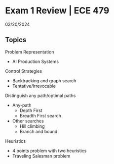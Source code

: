 # Exam 1 Review | ECE 479

02/20/2024

## Topics

Problem Representation

- AI Production Systems

Control Strategies

- Backtracking and graph search
- Tentative/Irrevocable

Distinguish any path/optimal paths

- Any-path
  - Depth First
  - Breadth First search
- Other searches
  - Hill climbing
  - Branch and bound

Heuristics

- 4 points problem with two heuristics
- Traveling Salesman problem

























































